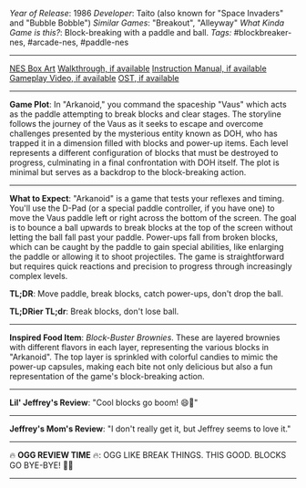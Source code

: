 *Year of Release*: 1986
*Developer*: Taito (also known for "Space Invaders" and "Bubble Bobble")
*Similar Games*: "Breakout", "Alleyway"
*What Kinda Game is this?*: Block-breaking with a paddle and ball.
*Tags:* #blockbreaker-nes, #arcade-nes, #paddle-nes

---
[NES Box Art](https://www.google.com/search?tbm=isch&q=NES+Box+Art+Arkanoid) 
[Walkthrough, if available](https://www.google.com/search?q=Walkthrough+NES+Arkanoid)
[Instruction Manual, if available](https://www.google.com/search?q=NES+Instruction+Manual+Arkanoid)
[Gameplay Video, if available](https://www.youtube.com/results?search_query=gameplay+NES+Arkanoid) 
[OST, if available](https://www.youtube.com/results?search_query=gameplay+NES+Arkanoid+OST)

- - -
**Game Plot**: In "Arkanoid," you command the spaceship "Vaus" which acts as the paddle attempting to break blocks and clear stages. The storyline follows the journey of the Vaus as it seeks to escape and overcome challenges presented by the mysterious entity known as DOH, who has trapped it in a dimension filled with blocks and power-up items. Each level represents a different configuration of blocks that must be destroyed to progress, culminating in a final confrontation with DOH itself. The plot is minimal but serves as a backdrop to the block-breaking action.

- - -
**What to Expect**: "Arkanoid" is a game that tests your reflexes and timing. You'll use the D-Pad (or a special paddle controller, if you have one) to move the Vaus paddle left or right across the bottom of the screen. The goal is to bounce a ball upwards to break blocks at the top of the screen without letting the ball fall past your paddle. Power-ups fall from broken blocks, which can be caught by the paddle to gain special abilities, like enlarging the paddle or allowing it to shoot projectiles. The game is straightforward but requires quick reactions and precision to progress through increasingly complex levels.

**TL;DR**: Move paddle, break blocks, catch power-ups, don't drop the ball.

**TL;DRier TL;dr**: Break blocks, don't lose ball.

---
**Inspired Food Item**: *Block-Buster Brownies*. These are layered brownies with different flavors in each layer, representing the various blocks in "Arkanoid". The top layer is sprinkled with colorful candies to mimic the power-up capsules, making each bite not only delicious but also a fun representation of the game's block-breaking action.

---
**Lil' Jeffrey's Review**: "Cool blocks go boom! 😄🎉"

---
**Jeffrey's Mom's Review**: "I don't really get it, but Jeffrey seems to love it."

---
🔥 **OGG REVIEW TIME** 🔥: OGG LIKE BREAK THINGS. THIS GOOD. BLOCKS GO BYE-BYE! 🚀🔨

---